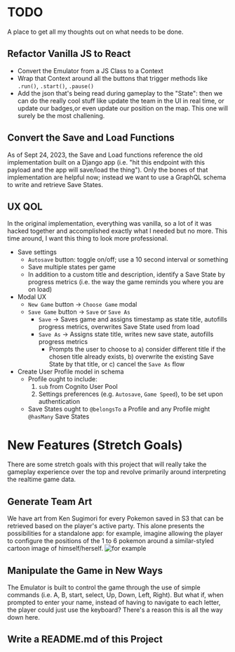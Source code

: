 # TODO
A place to get all my thoughts out on what needs to be done.

## Refactor Vanilla JS to React
- Convert the Emulator from a JS Class to a Context
- Wrap that Context around all the buttons that trigger methods like `.run()`, `.start()`, `.pause()`
- Add the json that's being read during gameplay to the "State": then we can do the really cool stuff like update the team in the UI in real time, or update our badges,or even update our position on the map. This one will surely be the most challening.

## Convert the Save and Load Functions
As of Sept 24, 2023, the Save and Load functions reference the old implementation built on a Django app (i.e. "hit this endpoint with this payload and the app will save/load the thing"). Only the bones of that implementation are helpful now; instead we want to use a GraphQL schema to write and retrieve Save States.

## UX QOL
In the original implementation, everything was vanilla, so a lot of it was hacked together and accomplished exactly what I needed but no more. This time around, I want this thing to look more professional. 
- Save settings
    - `Autosave` button: toggle on/off; use a 10 second interval or something
    - Save multiple states per game
    - In addition to a custom title and description, identify a Save State by progress metrics (i.e. the way the game reminds you where you are on load)
- Modal UX
    - `New Game` button -> `Choose Game` modal
    - `Save Game` button -> `Save` or `Save As`
        - `Save` -> Saves game and assigns timestamp as state title, autofills progress metrics, overwrites Save State used from load
        - `Save As` -> Assigns state title, writes new save state, autofills progress metrics
            - Prompts the user to choose to a) consider different title if the chosen title already exists, b) overwrite the existing Save State by that title, or c) cancel the `Save As` flow
- Create User Profile model in schema
    - Profile ought to include:
        1. `sub` from Cognito User Pool
        2. Settings preferences (e.g. `Autosave`, `Game Speed`), to be set upon authentication
    - Save States ought to `@belongsTo` a Profile and any Profile might `@hasMany` Save States

# New Features (Stretch Goals)
There are some stretch goals with this project that will really take the gameplay experience over the top and revolve primarily around interpreting the realtime game data.

## Generate Team Art
We have art from Ken Sugimori for every Pokemon saved in S3 that can be retrieved based on the player's active party. This alone presents the possibilities for a standalone app: for example, imagine allowing the player to configure the positions of the 1 to 6 pokemon around a similar-styled cartoon image of himself/herself.
![for example](https://assets.letmedemo.com/gameboy/images/sugimori/rg/006.png)

## Manipulate the Game in New Ways
The Emulator is built to control the game through the use of simple commands (i.e. A, B, start, select, Up, Down, Left, Right). But what if, when prompted to enter your name, instead of having to navigate to each letter, the player could just use the keyboard? There's a reason this is all the way down here.

## Write a README.md of this Project